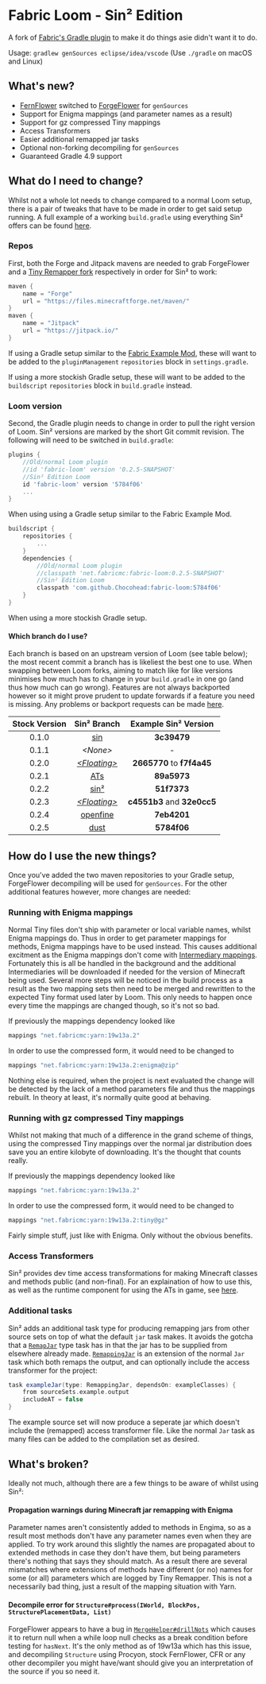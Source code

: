 # Fabric Loom - Sin² Edition
A fork of [Fabric's Gradle plugin](https://github.com/FabricMC/fabric-loom/tree/dev/0.2) to make it do things asie didn't want it to do.

Usage: `gradlew genSources eclipse/idea/vscode`
(Use `./gradle` on macOS and Linux)


## What's new?
* [FernFlower](https://github.com/FabricMC/intellij-fernflower) switched to [ForgeFlower](https://github.com/MinecraftForge/ForgeFlower) for `genSources`
* Support for Enigma mappings (and parameter names as a result)
* Support for gz compressed Tiny mappings
* Access Transformers
* Easier additional remapped jar tasks
* Optional non-forking decompiling for `genSources`
* Guaranteed Gradle 4.9 support


## What do I need to change?
Whilst not a whole lot needs to change compared to a normal Loom setup, there is a pair of tweaks that have to be made in order to get said setup running. A full example of a working `build.gradle` using everything Sin² offers can be found [here](https://github.com/Chocohead/Fabric-ASM/blob/master/build.gradle).

### Repos
First, both the Forge and Jitpack mavens are needed to grab ForgeFlower and a [Tiny Remapper fork](https://github.com/Chocohead/tiny-remapper) respectively in order for Sin² to work:
```groovy
maven {
	name = "Forge"
	url = "https://files.minecraftforge.net/maven/"
}
maven { 
	name = "Jitpack"
	url = "https://jitpack.io/"
}
```
If using a Gradle setup similar to the [Fabric Example Mod](https://github.com/FabricMC/fabric-example-mod), these will want to be added to the `pluginManagement` `repositories` block in `settings.gradle`.

If using a more stockish Gradle setup, these will want to be added to the `buildscript` `repositories` block in `build.gradle` instead.

### Loom version
Second, the Gradle plugin needs to change in order to pull the right version of Loom. Sin² versions are marked by the short Git commit revision. The following will need to be switched in `build.gradle`:
```groovy
plugins {
	//Old/normal Loom plugin
	//id 'fabric-loom' version '0.2.5-SNAPSHOT'
	//Sin² Edition Loom
	id 'fabric-loom' version '5784f06'
	...
}
```
When using using a Gradle setup similar to the Fabric Example Mod.
```groovy
buildscript {
	repositories {
		...
	}
	dependencies {
		//Old/normal Loom plugin
		//classpath 'net.fabricmc:fabric-loom:0.2.5-SNAPSHOT'
		//Sin² Edition Loom
		classpath 'com.github.Chocohead:fabric-loom:5784f06'
	}
}
```
When using a more stockish Gradle setup.

#### Which branch do I use?
Each branch is based on an upstream version of Loom (see table below); the most recent commit a branch has is likeliest the best one to use. When swapping between Loom forks, aiming to match like for like versions minimises how much has to change in your `build.gradle` in one go (and thus how much can go wrong). Features are not always backported however so it might prove prudent to update forwards if a feature you need is missing. Any problems or backport requests can be made [here](https://github.com/Chocohead/fabric-loom/issues).

Stock Version | Sin² Branch | Example Sin² Version
:---: | :---: | :---:
0.1.0 | [sin](https://github.com/Chocohead/fabric-loom/tree/sin) | **3c39479**
0.1.1 | *\<None\>* | -
0.2.0 | [*\<Floating\>*](https://github.com/Chocohead/fabric-loom/compare/3c39479...f7f4a45) | **2665770** to **f7f4a45**
0.2.1 | [ATs](https://github.com/Chocohead/fabric-loom/tree/ATs) | **89a5973**
0.2.2 | [sin²](https://github.com/Chocohead/fabric-loom/tree/sin²) | **51f7373**
0.2.3 | [*\<Floating\>*](https://github.com/Chocohead/fabric-loom/compare/f2fc524...32e0cc5) | **c4551b3** and **32e0cc5**
0.2.4 | [openfine](https://github.com/Chocohead/fabric-loom/tree/openfine) | **7eb4201**
0.2.5 | [dust](https://github.com/Chocohead/fabric-loom/tree/dust) | **5784f06**


## How do I use the new things?
Once you've added the two maven repositories to your Gradle setup, ForgeFlower decompiling will be used for `genSources`. For the other additional features however, more changes are needed:

### Running with Enigma mappings
Normal Tiny files don't ship with parameter or local variable names, whilst Enigma mappings do. Thus in order to get parameter mappings for methods, Enigma mappings have to be used instead. This causes additional excitment as the Enigma mappings don't come with [Intermediary mappings](https://github.com/FabricMC/intermediary). Fortunately this is all be handled in the background and the additional Intermediaries will be downloaded if needed for the version of Minecraft being used. Several more steps will be noticed in the build process as a result as the two mapping sets then need to be merged and rewritten to the expected Tiny format used later by Loom. This only needs to happen once every time the mappings are changed though, so it's not so bad.

If previously the mappings dependency looked like
```groovy
mappings "net.fabricmc:yarn:19w13a.2"
```
In order to use the compressed form, it would need to be changed to
```groovy
mappings "net.fabricmc:yarn:19w13a.2:enigma@zip"
```
Nothing else is required, when the project is next evaluated the change will be detected by the lack of a method parameters file and thus the mappings rebuilt. In theory at least, it's normally quite good at behaving.  


### Running with gz compressed Tiny mappings
Whilst not making that much of a difference in the grand scheme of things, using the compressed Tiny mappings over the normal jar distribution does save you an entire kilobyte of downloading. It's the thought that counts really.

If previously the mappings dependency looked like
```groovy
mappings "net.fabricmc:yarn:19w13a.2"
```
In order to use the compressed form, it would need to be changed to
```groovy
mappings "net.fabricmc:yarn:19w13a.2:tiny@gz"
```
Fairly simple stuff, just like with Enigma. Only without the obvious benefits.


### Access Transformers
Sin² provides dev time access transformations for making Minecraft classes and methods public (and non-final). For an explaination of how to use this, as well as the runtime component for using the ATs in game, see [here](https://github.com/Chocohead/Fabric-ASM#sailing-the-shenanigans).


### Additional tasks
Sin² adds an additional task type for producing remapping jars from other source sets on top of what the default `jar` task makes. It avoids the gotcha that a [`RemapJar`](https://github.com/Chocohead/fabric-loom/blob/ATs/src/main/java/net/fabricmc/loom/task/RemapJar.java) type task has in that the jar has to be supplied from elsewhere already made. [`RemappingJar`](https://github.com/Chocohead/fabric-loom/blob/ATs/src/main/java/net/fabricmc/loom/task/RemappingJar.java) is an extension of the normal `Jar` task which both remaps the output, and can optionally include the access transformer for the project:
```groovy
task exampleJar(type: RemappingJar, dependsOn: exampleClasses) {
	from sourceSets.example.output
	includeAT = false
}
```
The example source set will now produce a seperate jar which doesn't include the (remapped) access transformer file. Like the normal `Jar` task as many files can be added to the compilation set as desired.


## What's broken?
Ideally not much, although there are a few things to be aware of whilst using Sin²:

#### Propagation warnings during Minecraft jar remapping with Enigma
Parameter names aren't consistently added to methods in Engima, so as a result most methods don't have any parameter names even when they are applied. To try work around this slightly the names are propagated about to extended methods in case they don't have them, but being parameters there's nothing that says they should match. As a result there are several mismatches where extensions of methods have different (or no) names for some (or all) parameters which are logged by Tiny Remapper. This is not a necessarily bad thing, just a result of the mapping situation with Yarn.

#### Decompile error for `Structure#process(IWorld, BlockPos, StructurePlacementData, List)`
ForgeFlower appears to have a bug in [`MergeHelper#drillNots`](https://github.com/MinecraftForge/ForgeFlower/blob/master/FernFlower-Patches/0009-LVT-Fixes-and-Support-for-Enhanced-For-loop-detectio.patch#L1341-L1360) which causes it to return null when a while loop null checks as a break condition before testing for `hasNext`. It's the only method as of 19w13a which has this issue, and decompiling `Structure` using Procyon, stock FernFlower, CFR or any other decompiler you might have/want should give you an interpretation of the source if you so need it.
